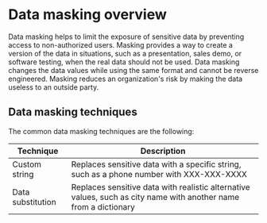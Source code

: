 # Data masking overview

Data masking helps to limit the exposure of sensitive data by preventing access to non-authorized users. Masking provides a way to create a version of the data in situations, such as a presentation, sales demo, or software testing, when the real data should not be used. Data masking changes the data values while using the same format and cannot be reverse engineered. Masking reduces an organization's risk by making the data useless to an outside party.

## Data masking techniques

The common data masking techniques are the following:

| Technique | Description |
| --- | --- |
| Custom string | Replaces sensitive data with a specific string, such as a phone number with XXX-XXX-XXXX |
| Data substitution | Replaces sensitive data with realistic alternative values, such as city name with another name from a dictionary |